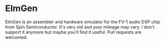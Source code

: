# ElmGen

ElmGen is an assembler and hardware simulator for the FV-1 audio DSP chip from Spin Semiconductor. It's very old and your mileage may vary. I don't support it anymore but maybe you'll find it useful. Pull requests are welcomed.
